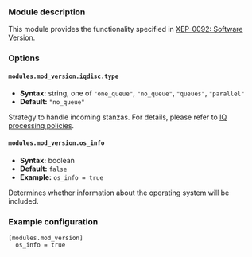 ### Module description

This module provides the functionality specified in [XEP-0092: Software Version](https://xmpp.org/extensions/xep-0092.html).

### Options

#### `modules.mod_version.iqdisc.type`
* **Syntax:** string, one of `"one_queue"`, `"no_queue"`, `"queues"`, `"parallel"`
* **Default:** `"no_queue"`

Strategy to handle incoming stanzas. For details, please refer to
[IQ processing policies](../../advanced-configuration/Modules/#iq-processing-policies).

#### `modules.mod_version.os_info`
* **Syntax:** boolean
* **Default:** `false`
* **Example:** `os_info = true`

Determines whether information about the operating system will be included.

### Example configuration 

```
[modules.mod_version]
  os_info = true
```
